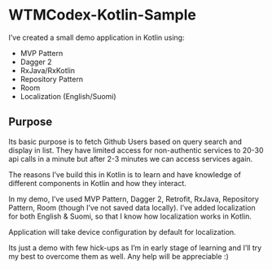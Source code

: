 # WTMCodex-Kotlin-Sample

I’ve created a small demo application in Kotlin using: 
* MVP Pattern
* Dagger 2
* RxJava/RxKotlin
* Repository Pattern
* Room 
* Localization (English/Suomi)

Purpose
--------

Its basic purpose is to fetch Github Users based on query search and display in list. 
They have limited access for non-authentic services to 20-30 api calls in a minute but after 2-3 minutes we can access services again.


The reasons I’ve build this in Kotlin is to learn and have knowledge of different components in Kotlin and how they interact.

In my demo, I’ve used MVP Pattern, Dagger 2, Retrofit, RxJava, Repository Pattern, Room (though I’ve not saved data locally).
I’ve added localization for both English & Suomi, so that I know how localization works in Kotlin.

Application will take device configuration by default for localization.

Its just a demo with few hick-ups as I’m in early stage of learning and I’ll try my best to overcome them as well. Any help will be appreciable :) 
 

